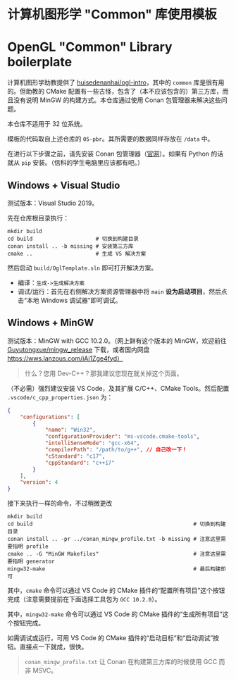 # 计算机图形学 "Common" 库使用模板
# OpenGL "Common" Library boilerplate

计算机图形学助教提供了 [huisedenanhai/ogl-intro](https://github.com/huisedenanhai/ogl-intro)，其中的 `common` 库是很有用的。但助教的 CMake 配置有一些古怪，包含了（本不应该包含的）第三方库，而且没有说明 MinGW 的构建方式。本仓库通过使用 Conan 包管理器来解决这些问题。

本仓库不适用于 32 位系统。

模板的代码取自上述仓库的 `05-pbr`。其所需要的数据同样存放在 `/data` 中。

在进行以下步骤之前，请先安装 Conan 包管理器（[官网](https://conan.io)）。如果有 Python 的话就从 `pip` 安装。（信科的学生电脑里应该都有吧。）

## Windows + Visual Studio

测试版本：Visual Studio 2019。

先在仓库根目录执行：
```
mkdir build
cd build                    # 切换到构建目录
conan install .. -b missing # 安装第三方库
cmake ..                    # 生成 VS 解决方案
```

然后启动 `build/OglTemplate.sln` 即可打开解决方案。

- 编译：`生成->生成解决方案`
- 调试/运行：首先在右侧解决方案资源管理器中将 `main` **设为启动项目**，然后点击“本地 Windows 调试器”即可调试。

## Windows + MinGW

测试版本：MinGW with GCC 10.2.0。（网上鲜有这个版本的 MinGW，欢迎前往 [Guyutongxue/mingw_release](https://github.com/Guyutongxue/mingw-release) 下载，或者国内网盘 https://wws.lanzous.com/iAj1Zge4fyd）

> 什么？您用 Dev-C++？那我建议您现在就关掉这个页面。

（不必需）强烈建议安装 VS Code，及其扩展 C/C++、CMake Tools。然后配置 `.vscode/c_cpp_properties.json` 为：
```JSON
{
    "configurations": [
        {
            "name": "Win32",
            "configurationProvider": "ms-vscode.cmake-tools",
            "intelliSenseMode": "gcc-x64",
            "compilerPath": "/path/to/g++", // 自己改一下！
            "cStandard": "c17",
            "cppStandard": "c++17"
        }
    ],
    "version": 4
}
```

接下来执行一样的命令，不过稍微更改
```
mkdir build
cd build                                                   # 切换到构建目录
conan install .. -pr ../conan_mingw_profile.txt -b missing # 注意这里需要指明 profile
cmake .. -G "MinGW Makefiles"                              # 注意这里需要指明 generator
mingw32-make                                               # 最后构建即可
```

其中，`cmake` 命令可以通过 VS Code 的 CMake 插件的“配置所有项目”这个按钮完成（注意需要提前在下面选择工具包为 `GCC 10.2.0`）。

其中，`mingw32-make` 命令可以通过 VS Code 的 CMake 插件的“生成所有项目”这个按钮完成。

如需调试或运行，可用 VS Code 的 CMake 插件的“启动目标”和“启动调试”按钮。直接点一下就成，很快。

> `conan_mingw_profile.txt` 让 Conan 在构建第三方库的时候使用 GCC 而非 MSVC。

## 